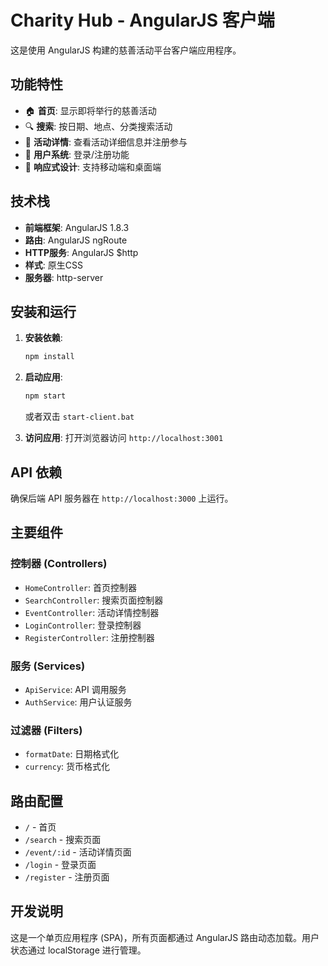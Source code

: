 # Charity Hub - AngularJS 客户端

这是使用 AngularJS 构建的慈善活动平台客户端应用程序。

## 功能特性

- 🏠 **首页**: 显示即将举行的慈善活动
- 🔍 **搜索**: 按日期、地点、分类搜索活动
- 📝 **活动详情**: 查看活动详细信息并注册参与
- 👤 **用户系统**: 登录/注册功能
- 📱 **响应式设计**: 支持移动端和桌面端

## 技术栈

- **前端框架**: AngularJS 1.8.3
- **路由**: AngularJS ngRoute
- **HTTP服务**: AngularJS $http
- **样式**: 原生CSS
- **服务器**: http-server

## 安装和运行

1. **安装依赖**:
   ```bash
   npm install
   ```

2. **启动应用**:
   ```bash
   npm start
   ```
   或者双击 `start-client.bat`

3. **访问应用**:
   打开浏览器访问 `http://localhost:3001`

## API 依赖

确保后端 API 服务器在 `http://localhost:3000` 上运行。

## 主要组件

### 控制器 (Controllers)
- `HomeController`: 首页控制器
- `SearchController`: 搜索页面控制器
- `EventController`: 活动详情控制器
- `LoginController`: 登录控制器
- `RegisterController`: 注册控制器

### 服务 (Services)
- `ApiService`: API 调用服务
- `AuthService`: 用户认证服务

### 过滤器 (Filters)
- `formatDate`: 日期格式化
- `currency`: 货币格式化

## 路由配置

- `/` - 首页
- `/search` - 搜索页面
- `/event/:id` - 活动详情页面
- `/login` - 登录页面
- `/register` - 注册页面

## 开发说明

这是一个单页应用程序 (SPA)，所有页面都通过 AngularJS 路由动态加载。用户状态通过 localStorage 进行管理。
